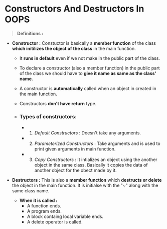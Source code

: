 # Constructors And Destructors In OOPS



>**Definitions :**


* **Constructor :** Constuctor is basically a **member function** of the class **which initilizes the object of the class** in the main function. 
    * It **runs in default** even if we not make in the public part of the class.

    * To declare a constructor (also a member function) in the public part of the class we should have to **give it name as same as the class' name**.

    * A constructor is **automatically** called when an object in created in the main function.

    * Constructors **don't have return** type.

    * ### Types of constructors:
        * 1) *Default Constructors* :  Doesn't take any arguments.



        * 2) *Parameterized Constructors* : Take arguments and is used to print given arguments in main function.


        * 3) *Copy Constructors* : It intializes an object using the another object in the same class. Basically it copies the data of another object for the obect made by it.


* **Destructors :** This is also a **member function** which **destructs or delete** the object in the main function. It is initialse with the "~" along with the same class name.

    * **When it is called :**
        * A function ends.
        * A program ends.
        * A block containg local variable ends.
        * A delete operator is called.
        






